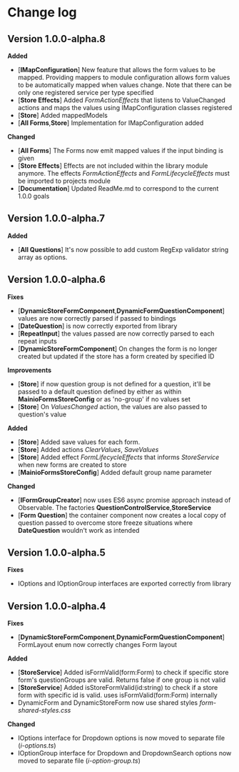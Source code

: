 # Change log

## Version 1.0.0-alpha.8

**Added**

- [**IMapConfiguration**] New feature that allows the form values to be mapped. Providing mappers to module configuration allows form values to be automatically mapped when values change. Note that there can be only one registered service per type specified
- [**Store Effects**] Added _FormActionEffects_ that listens to ValueChanged actions and maps the values using IMapConfiguration classes registered
- [**Store**] Added mappedModels
- [**All Forms**,**Store**] Implementation for IMapConfiguration added

**Changed**

- [**All Forms**] The Forms now emit mapped values if the input binding is given
- [**Store Effects**] Effects are not included within the library module anymore. The effects _FormActionEffects_ and _FormLifecycleEffects_ must be imported to projects module
- [**Documentation**] Updated ReadMe.md to correspond to the current 1.0.0 goals

## Version 1.0.0-alpha.7

**Added**

- [**All Questions**] It's now possible to add custom RegExp validator string array as options.

## Version 1.0.0-alpha.6

**Fixes**

- [**DynamicStoreFormComponent**,**DynamicFormQuestionComponent**] values are now correctly parsed if passed to bindings
- [**DateQuestion**] is now correctly exported from library
- [**RepeatInput**] the values passed are now correctly parsed to each repeat inputs
- [**DynamicStoreFormComponent**] On changes the form is no longer created but updated if the store has a form created by specified ID

**Improvements**

- [**Store**] if now question group is not defined for a question, it'll be passed to a default question defined by either as within **MainioFormsStoreConfig** or as 'no-group' if no values set
- [**Store**] On _ValuesChanged_ action, the values are also passed to question's value

**Added**

- [**Store**] Added save values for each form.
- [**Store**] Added actions _ClearValues_, _SaveValues_
- [**Store**] Added effect _FormLifecycleEffects_ that informs _StoreService_ when new forms are created to store
- [**MainioFormsStoreConfig**] Added default group name parameter

**Changed**

- [**IFormGroupCreator**] now uses ES6 async promise approach instead of Observable. The factories **QuestionControlService**,**StoreService**
- [**Form Question**] the container component now creates a local copy of question passed to overcome store freeze situations where **DateQuestion** wouldn't work as intended

## Version 1.0.0-alpha.5

**Fixes**

- IOptions and IOptionGroup interfaces are exported correctly from library

## Version 1.0.0-alpha.4

**Fixes**

- [**DynamicStoreFormComponent**,**DynamicFormQuestionComponent**] FormLayout enum now correctly changes Form layout

**Added**

- [**StoreService**] Added isFormValid(form:Form) to check if specific store form's questionGroups are valid. Returns false if one group is not valid
- [**StoreService**] Added isStoreFormValid(id:string) to check if a store form with specific id is valid. uses isFormValid(form:Form) internally
- DynamicForm and DynamicStoreForm now use shared styles _form-shared-styles.css_

**Changed**

- IOptions interface for Dropdown options is now moved to separate file (_i-options.ts_)
- IOptionGroup interface for Dropdown and DropdownSearch options now moved to separate file (_i-option-group.ts_)
